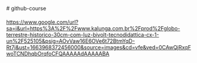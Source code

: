 # github-course



https://www.google.com/url?sa=i&url=https%3A%2F%2Fwww.kalunga.com.br%2Fprod%2Fglobo-terrestre-historico-30cm-com-luz-bivolt-tecnodidattica-cx-1-un%2F525105&psig=AOvVaw16E6OVe6t72BtmYqD-Rt7j&ust=1663968372456000&source=images&cd=vfe&ved=0CAwQjRxqFwoTCNDhqbOrqfoCFQAAAAAdAAAAABA
